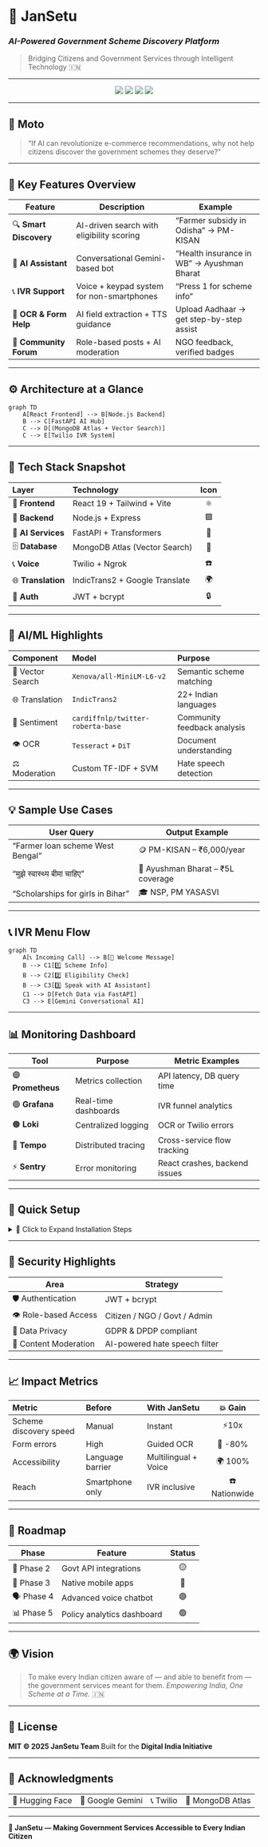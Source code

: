 # 🪷 **JanSetu**

### _AI-Powered Government Scheme Discovery Platform_

> Bridging Citizens and Government Services through Intelligent Technology 🇮🇳

---


<p align="center">
  <img src="https://img.shields.io/badge/Version-1.0.0-blue?style=for-the-badge"/>
  <img src="https://img.shields.io/badge/Status-Building%20Digital%20India-green?style=for-the-badge"/>
  <img src="https://img.shields.io/badge/AI-Powered-orange?style=for-the-badge"/>
  <img src="https://img.shields.io/badge/License-MIT-yellow?style=for-the-badge"/>
</p>

---

## 🎯 **Moto**

> “If AI can revolutionize e-commerce recommendations, why not help citizens discover the government schemes they deserve?”

---

## 🧩 **Key Features Overview**

| Feature                | Description                               | Example                                    |
| ---------------------- | ----------------------------------------- | ------------------------------------------ |
| 🔍 **Smart Discovery** | AI-driven search with eligibility scoring | “Farmer subsidy in Odisha” → PM-KISAN      |
| 🤖 **AI Assistant**    | Conversational Gemini-based bot           | “Health insurance in WB” → Ayushman Bharat |
| 📞 **IVR Support**     | Voice + keypad system for non-smartphones | “Press 1 for scheme info”                  |
| 📄 **OCR & Form Help** | AI field extraction + TTS guidance        | Upload Aadhaar → get step-by-step assist   |
| 👥 **Community Forum** | Role-based posts + AI moderation          | NGO feedback, verified badges              |

---

## ⚙️ **Architecture at a Glance**

```mermaid
graph TD
    A[React Frontend] --> B[Node.js Backend]
    B --> C[FastAPI AI Hub]
    C --> D[(MongoDB Atlas + Vector Search)]
    C --> E[Twilio IVR System]
```

---

## 🚀 **Tech Stack Snapshot**

| Layer              | Technology                     | Icon |
| :----------------- | :----------------------------- | :--: |
| 🎨 **Frontend**    | React 19 + Tailwind + Vite     |  ⚛️  |
| 🔧 **Backend**     | Node.js + Express              |  🟩  |
| 🧠 **AI Services** | FastAPI + Transformers         |  🤖  |
| 🗄️ **Database**    | MongoDB Atlas (Vector Search)  |  🍃  |
| 📞 **Voice**       | Twilio + Ngrok                 |  ☎️  |
| 🌐 **Translation** | IndicTrans2 + Google Translate |  🌍  |
| 🔐 **Auth**        | JWT + bcrypt                   |  🔒  |

---

## 🧠 **AI/ML Highlights**

| Component        | Model                             | Purpose                     |
| :--------------- | :-------------------------------- | :-------------------------- |
| 🧭 Vector Search | `Xenova/all-MiniLM-L6-v2`         | Semantic scheme matching    |
| 🌐 Translation   | `IndicTrans2`                     | 22+ Indian languages        |
| 💬 Sentiment     | `cardiffnlp/twitter-roberta-base` | Community feedback analysis |
| 👁️ OCR           | `Tesseract` + `DiT`               | Document understanding      |
| ⚖️ Moderation    | Custom TF-IDF + SVM               | Hate speech detection       |

---

## 💡 **Sample Use Cases**

| User Query                        | Output Example                    |
| --------------------------------- | --------------------------------- |
| “Farmer loan scheme West Bengal”  | 🪙 PM-KISAN – ₹6,000/year         |
| “मुझे स्वास्थ्य बीमा चाहिए”       | 🏥 Ayushman Bharat – ₹5L coverage |
| “Scholarships for girls in Bihar” | 🎓 NSP, PM YASASVI                |

---

## 📞 **IVR Menu Flow**

```mermaid
graph TD
    A[📞 Incoming Call] --> B[🎵 Welcome Message]
    B --> C1[1️⃣ Scheme Info]
    B --> C2[2️⃣ Eligibility Check]
    B --> C3[3️⃣ Speak with AI Assistant]
    C1 --> D[Fetch Data via FastAPI]
    C3 --> E[Gemini Conversational AI]
```

---

## 📊 **Monitoring Dashboard**

| Tool              | Purpose              | Metric Examples               |
| ----------------- | -------------------- | ----------------------------- |
| 🟣 **Prometheus** | Metrics collection   | API latency, DB query time    |
| 🟢 **Grafana**    | Real-time dashboards | IVR funnel analytics          |
| 🟠 **Loki**       | Centralized logging  | OCR or Twilio errors          |
| 🔵 **Tempo**      | Distributed tracing  | Cross-service flow tracking   |
| ⚡ **Sentry**     | Error monitoring     | React crashes, backend issues |

---

## 🧱 **Quick Setup**

<details>
<summary>🧩 Click to Expand Installation Steps</summary>

### 1️⃣ **Backend**

```bash
cd backend
npm install
npm run dev
```

### 2️⃣ **Frontend**

```bash
cd frontend
npm install
npm run dev
```

### 3️⃣ **AI Services**

```bash
cd fastAPI
pip install -r requirements.txt
uvicorn app.main:app --reload
```

### 4️⃣ **IVR**

```bash
ngrok http 8000
# Update Twilio webhook to Ngrok URL
```

</details>

---

## 🔐 **Security Highlights**

| Area                  | Strategy                      |
| --------------------- | ----------------------------- |
| 🛡️ Authentication     | JWT + bcrypt                  |
| 👁️ Role-based Access  | Citizen / NGO / Govt / Admin  |
| 📜 Data Privacy       | GDPR & DPDP compliant         |
| 🚫 Content Moderation | AI-powered hate speech filter |

---

## 📈 **Impact Metrics**

| Metric                 | Before           | With JanSetu         |    💥 Gain    |
| :--------------------- | :--------------- | :------------------- | :-----------: |
| Scheme discovery speed | Manual           | Instant              |     ⚡10x     |
| Form errors            | High             | Guided OCR           |    🧾 -80%    |
| Accessibility          | Language barrier | Multilingual + Voice |    🌍 100%    |
| Reach                  | Smartphone only  | IVR inclusive        | ☎️ Nationwide |

---

## 🧭 **Roadmap**

| Phase      | Feature                    | Status |
| ---------- | -------------------------- | :----: |
| 🔮 Phase 2 | Govt API integrations      |   🟡   |
| 📱 Phase 3 | Native mobile apps         |   🔵   |
| 🗣️ Phase 4 | Advanced voice chatbot     |   🟣   |
| 📊 Phase 5 | Policy analytics dashboard |   🟢   |

---

## 🌍 **Vision**

> To make every Indian citizen aware of — and able to benefit from — the government services meant for them.
> _Empowering India, One Scheme at a Time._ 🇮🇳

---

## 🧾 **License**

**MIT © 2025 JanSetu Team**
Built for the **Digital India Initiative**

---

## 🙏 **Acknowledgments**

<table>
<tr>
<td>🤖 Hugging Face</td><td>🧠 Google Gemini</td><td>📞 Twilio</td><td>🍃 MongoDB Atlas</td>
</tr>
</table>

---

**🚀 JanSetu — Making Government Services Accessible to Every Indian Citizen**
